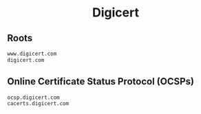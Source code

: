 


<h1 align="center">Digicert</h1>  


## Roots


```html
www.digicert.com
digicert.com
```  


## Online Certificate Status Protocol (OCSPs)


```html
ocsp.digicert.com
cacerts.digicert.com
```  

<br>
